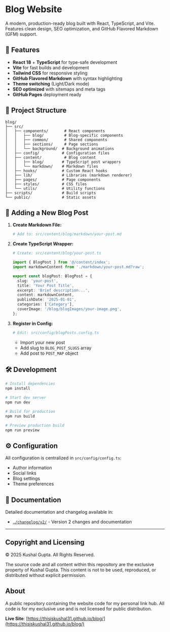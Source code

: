 # Blog Website

A modern, production-ready blog built with React, TypeScript, and Vite. Features clean design, SEO optimization, and GitHub Flavored Markdown (GFM) support.

## 🚀 Features

- **React 18** + **TypeScript** for type-safe development
- **Vite** for fast builds and development
- **Tailwind CSS** for responsive styling
- **GitHub Flavored Markdown** with syntax highlighting
- **Theme switching** (Light/Dark mode)
- **SEO optimized** with sitemaps and meta tags
- **GitHub Pages** deployment ready

## 📁 Project Structure

```
blog/
├── src/
│   ├── components/       # React components
│   │   ├── blog/         # Blog-specific components
│   │   ├── common/       # Shared components
│   │   ├── sections/     # Page sections
│   │   └── background/  # Background animations
│   ├── config/          # Configuration files
│   ├── content/          # Blog content
│   │   ├── blog/        # TypeScript post wrappers
│   │   └── markdown/    # Markdown files
│   ├── hooks/           # Custom React hooks
│   ├── lib/             # Libraries (markdown renderer)
│   ├── pages/           # Page components
│   ├── styles/          # CSS files
│   └── utils/           # Utility functions
├── scripts/             # Build scripts
└── public/              # Static assets
```

## 📝 Adding a New Blog Post

1. **Create Markdown File:**
   ```bash
   # Add to: src/content/blog/markdown/your-post.md
   ```

2. **Create TypeScript Wrapper:**
   ```bash
   # Create: src/content/blog/your-post.ts
   ```
   ```typescript
   import { BlogPost } from '@/content/index';
   import markdownContent from './markdown/your-post.md?raw';

   export const blogPost: BlogPost = {
     slug: 'your-post',
     title: 'Your Post Title',
     excerpt: 'Brief description...',
     content: markdownContent,
     publishDate: '2025-01-01',
     categories: ['Category'],
     coverImage: '/blog/blogImages/your-image.png',
   };
   ```

3. **Register in Config:**
   ```bash
   # Edit: src/config/blogPosts.config.ts
   ```
   - Import your new post
   - Add slug to `BLOG_POST_SLUGS` array
   - Add post to `POST_MAP` object

## 🛠️ Development

```bash
# Install dependencies
npm install

# Start dev server
npm run dev

# Build for production
npm run build

# Preview production build
npm run preview
```

## ⚙️ Configuration

All configuration is centralized in `src/config/config.ts`:
- Author information
- Social links
- Blog settings
- Theme preferences

## 📄 Documentation

Detailed documentation and changelog available in:
- [`./changelog/v2/`](./changelog/v2/) - Version 2 changes and documentation

---

## Copyright and Licensing

© 2025 Kushal Gupta. All Rights Reserved.

The source code and all content within this repository are the exclusive property of Kushal Gupta. This content is not to be used, reproduced, or distributed without explicit permission.

## About

A public repository containing the website code for my personal link hub. All code is for my exclusive use and is not licensed for public distribution.

**Live Site**: [https://thisiskushal31.github.io/blog/](https://thisiskushal31.github.io/blog/)
